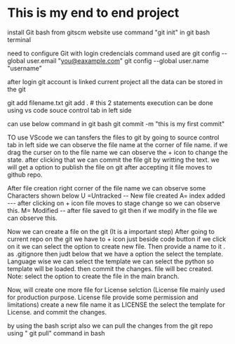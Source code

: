 # This is my end to end project 

install Git bash from gitscm website
use command "git init" in git bash terminal 

need to configure Git with login credencials
command used are 
git config --global user.email "you@eaxample.com"
git config --global user.name "username"

after login git account is linked current project all the data can be stored in the git 

git add filename.txt
git add .   # this 2 statements execution can be done using vs code souce control tab in left side 

can use below command in git bash
git commit -m "this is my first commit"

TO use VScode we can tansfers the files to git 
by going to source control tab in left side 
we can observe the file name at the corner of file name. if we drag the curser on to the file name we can observe the + icon to change the state. after clicking that we can commit the file git by writting the text. we will get a option to publish the file on git after accepting it file moves to github repo.

After file creation right corner of the file name we can observe some Characters shown below
U =Untracked  -- New file created
A= index added --- after clicking on + icon file moves to stage change so we can observe this.
M= Modified --  after file saved to git then if we modify in the file we can observe this.

Now we can create a file on the git (It is a important step)
After going to current repo on the git we have to + icon just beside code button if we click on it we can select the option to create new file. 
Then provide a name to it . as .gitignore  then judt below that we have a option the select the template. Language wise we can select the template we can select the python so template will be loaded.
then commit the changes. file will bec created. 
Note: select the option to create the file in the main branch.

Now, will create one more file for License selction (License file mainly used for production purpose. License file provide some permission and limitations)
create a new file name it as LICENSE the select the template for License. and commit the changes.

by using the bash script also we can pull the changes from the git repo using " git pull" command in bash






